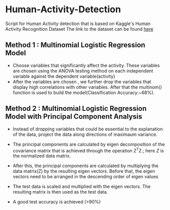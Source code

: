 # Human-Activity-Detection
Script for Human Activity detection that is based on Kaggle's Human Activity Recognition Dataset
The link to the dataset can be found [here](https://www.kaggle.com/mboaglio/simplifiedhuarus/kernels)

## Method 1 : Multinomial Logistic Regression Model

* Choose variables that significantly affect the activity. These variables are chosen using the ANOVA testing method on each independent variable against the dependent variable(activity)
* After the variables are chosen , we further drop the variables that display high correlations with other variables. After that the multinom() function is used to build the model(Classification Accuracy:~68%).


## Method 2 : Multinomial Logistic Regression Model with Principal Component Analysis

* Instead of dropping variables that could be essential to the explanation of the data, project the data along directions of maximaum variance.

* The principal components are calculated by eigen decomposition of the covariance matrix that is achieved through the operation Z<sup>T</sup>Z.; here *Z* is the normalized data matrix.

* After this, the principal components are calculated by multiplying the data matrix(Z) by the resulting eigen vectors. Before that, the eigen vectors need to be arranged in the descending order of eigen values

* The test data is scaled and multiplied with the eigen vectors. The resulting matrix is then used as the test data.

* A good test accuracy is achieved (>90%)

